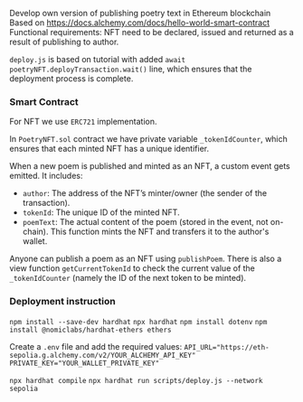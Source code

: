 Develop own version of publishing poetry text in Ethereum blockchain
Based on https://docs.alchemy.com/docs/hello-world-smart-contract
Functional requirements: NFT need to be declared, issued and returned as
a result of publishing to author.

`deploy.js` is based on tutorial with added `await poetryNFT.deployTransaction.wait()` line, which ensures that the deployment process is complete.

### Smart Contract

For NFT we use `ERC721` implementation.

In `PoetryNFT.sol` contract we have private variable `_tokenIdCounter`, which ensures that each minted NFT has a unique identifier.

When a new poem is published and minted as an NFT, a custom event gets emitted. It includes:
- `author`: The address of the NFT’s minter/owner (the sender of the transaction).
- `tokenId`: The unique ID of the minted NFT.
- `poemText`: The actual content of the poem (stored in the event, not on-chain).
This function mints the NFT and transfers it to the author's wallet. 

Anyone can publish a poem as an NFT using `publishPoem`. There is also a view function `getCurrentTokenId` to check the current value of the `_tokenIdCounter` (namely the ID of the next token to be minted). 

### Deployment instruction
`npm install --save-dev hardhat`
`npx hardhat`
`npm install dotenv`
`npm install @nomiclabs/hardhat-ethers ethers`

Create a `.env` file and add the required values:
`API_URL="https://eth-sepolia.g.alchemy.com/v2/YOUR_ALCHEMY_API_KEY"
PRIVATE_KEY="YOUR_WALLET_PRIVATE_KEY"`

`npx hardhat compile`
`npx hardhat run scripts/deploy.js --network sepolia`
